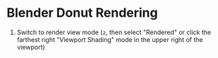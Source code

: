 # Blender Donut Rendering

1. Switch to render view mode (`z`, then select "Rendered" or click the farthest right "Viewport Shading" mode in the upper right of the viewport)
